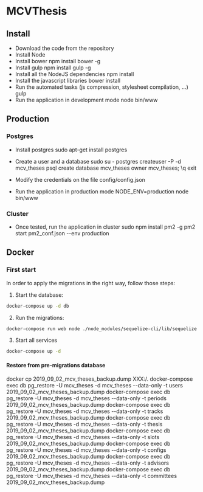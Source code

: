 # MCVThesis

## Install
- Download the code from the repository
- Install Node
- Install bower
    npm install bower -g
- Install gulp
    npm install gulp -g
- Install all the NodeJS dependencies
    npm install
- Install the javascript libraries
    bower install
- Run the automated tasks (js compression, stylesheet compilation, ...)
    gulp
- Run the application in development mode
    node bin/www

## Production

### Postgres

- Install postgres
    sudo apt-get install postgres
- Create a user and a database
    sudo su - postgres
    createuser -P -d mcv_theses
    psql
    create database mcv_theses owner mcv_theses;
    \q
    exit
    
- Modify the credentials on the file config/config.json
- Run the application in production mode
    NODE_ENV=production node bin/www

### Cluster
- Once tested, run the application in cluster
    sudo npm install pm2 -g
    pm2 start pm2_conf.json --env production
    
    
## Docker

### First start
In order to apply the migrations in the right way, follow those steps:

1. Start the database: 
```bash
docker-compose up -d db
```
2. Run the migrations: 
```bash 
docker-compose run web node ./node_modules/sequelize-cli/lib/sequelize db:migrate
```
3. Start all services
```bash
docker-compose up -d
```


#### Restore from pre-migrations database
docker cp 2019_09_02_mcv_theses_backup.dump XXX:/.
docker-compose exec db pg_restore -U mcv_theses -d mcv_theses --data-only -t users 2019_09_02_mcv_theses_backup.dump
docker-compose exec db pg_restore -U mcv_theses -d mcv_theses --data-only -t periods 2019_09_02_mcv_theses_backup.dump
docker-compose exec db pg_restore -U mcv_theses -d mcv_theses --data-only -t tracks 2019_09_02_mcv_theses_backup.dump
docker-compose exec db pg_restore -U mcv_theses -d mcv_theses --data-only -t thesis 2019_09_02_mcv_theses_backup.dump
docker-compose exec db pg_restore -U mcv_theses -d mcv_theses --data-only -t slots 2019_09_02_mcv_theses_backup.dump
docker-compose exec db pg_restore -U mcv_theses -d mcv_theses --data-only -t configs 2019_09_02_mcv_theses_backup.dump
docker-compose exec db pg_restore -U mcv_theses -d mcv_theses --data-only -t advisors 2019_09_02_mcv_theses_backup.dump
docker-compose exec db pg_restore -U mcv_theses -d mcv_theses --data-only -t committees 2019_09_02_mcv_theses_backup.dump


    
   


